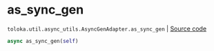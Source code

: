 # as_sync_gen
`toloka.util.async_utils.AsyncGenAdapter.as_sync_gen` | [Source code](https://github.com/Toloka/toloka-kit/blob/v1.2.0/src/util/async_utils.py#L376)

```python
async as_sync_gen(self)
```

